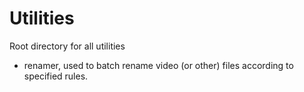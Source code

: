 # Utilities

Root directory for all utilities

* renamer, used to batch rename video (or other) files according to specified rules.
